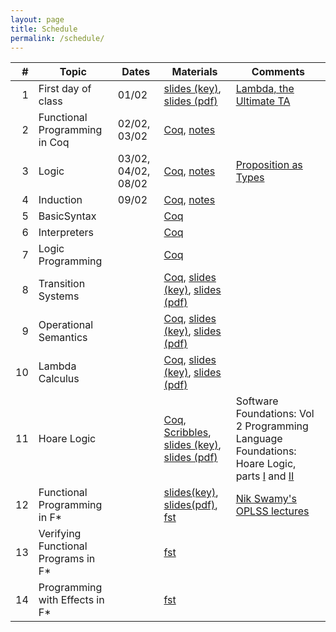 ```yaml
---
layout: page
title: Schedule
permalink: /schedule/
---
```


| # | Topic | Dates | Materials | Comments | 
|--:|-------|-------|-----------|----------|
| 1 | First day of class | 01/02 | [slides (key)]({{site.baseurl}}/lectures/0_first_day_of_classes.key), [slides (pdf)]({{site.baseurl}}/lectures/0_first_day_of_classes.pdf) | [Lambda, the Ultimate TA](https://vimeo.com/6615365) |
| 2 | Functional Programming in Coq | 02/02, 03/02 | [Coq]({{site.baseurl}}/lectures/FunctionalProgramming.v), [notes]({{site.baseurl}}/lectures/FunctionalProgramming.html) | |
| 3 | Logic | 03/02, 04/02, 08/02 | [Coq]({{site.baseurl}}/lectures/Logic.v), [notes]({{site.baseurl}}/lectures/Logic.html) | [Proposition as Types](https://www.youtube.com/watch?v=IOiZatlZtGU) |
| 4 | Induction | 09/02 | [Coq]({{site.baseurl}}/lectures/Induction.v), [notes]({{site.baseurl}}/lectures/Induction.html) | |
| 5 | BasicSyntax | | [Coq]({{site.baseurl}}/lectures/BasicSyntax.v) | |
| 6 | Interpreters |  | [Coq]({{site.baseurl}}/lectures/Interpreters.v) | |
| 7 | Logic Programming | | [Coq]({{site.baseurl}}/lectures/LogicProgramming.v) | |
| 8 | Transition Systems | | [Coq]({{site.baseurl}}/lectures/TransitionSystems.v), [slides (key)]({{site.baseurl}}/lectures/2_transition_systems.key), [slides (pdf)]({{site.baseurl}}/lectures/2_transition_systems.pdf) | |
| 9 | Operational Semantics | | [Coq]({{site.baseurl}}/lectures/OperationalSemantics.v), [slides (key)]({{site.baseurl}}/lectures/3_operational_semantics.key), [slides (pdf)]({{site.baseurl}}/lectures/3_operational_semantics.pdf) | |
| 10 | Lambda Calculus |  | [Coq]({{site.baseurl}}/lectures/LambdaCalculus.v), [slides (key)]({{site.baseurl}}/lectures/4_lambda_calculus.key), [slides (pdf)]({{site.baseurl}}/lectures/4_lambda_calculus.pdf) | |
| 11 | Hoare Logic | | [Coq]({{site.baseurl}}/lectures/HoareLogic.v),  [Scribbles]({{site.baseurl}}/lectures/Hoare_Logic_scribbles.pdf), [slides (key)]({{site.baseurl}}/lectures/5_Hoare_Logic.key), [slides (pdf)]({{site.baseurl}}/lectures/5_Hoare_Logic.pdf) | Software Foundations: Vol 2 Programming Language Foundations: Hoare Logic, parts [I](https://softwarefoundations.cis.upenn.edu/plf-current/Hoare.html) and [II](https://softwarefoundations.cis.upenn.edu/plf-current/Hoare2.html) |
| 12 | Functional Programming in F\* | | [slides(key)]({{site.baseurl}}/lectures/1_fstar_functional_programming.key), [slides(pdf)]({{site.baseurl}}/lectures/1_fstar_functional_programming.pdf), [fst]({{site.baseurl}}/lectures/fstar_functional.fst) | [Nik Swamy's OPLSS lectures](https://www.youtube.com/playlist?list=PL0DsGHMPLUWW4YQ7sGRNMB7O3lYMKwFEi) |
| 13 | Verifying Functional Programs in F\* | | [fst]({{site.baseurl}}/lectures/fstar_verification.fst) | |
| 14 | Programming with Effects in F\* | | [fst]({{site.baseurl}}/lectures/fstar_effects.fst) | |
